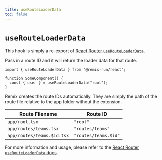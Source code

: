 ```yaml
---
title: useRouteLoaderData
toc: false
---
```


# `useRouteLoaderData`

<docs-info>This hook is simply a re-export of [React Router `useRouteLoaderData`][rr-userouteloaderdata].</docs-info>

Pass in a route ID and it will return the loader data for that route.

```tsx
import { useRouteLoaderData } from "@remix-run/react";

function SomeComponent() {
  const { user } = useRouteLoaderData("root");
}
```

Remix creates the route IDs automatically. They are simply the path of the route file relative to the app folder without the extension.

| Route Filename             | Route ID             |
| -------------------------- | -------------------- |
| `app/root.tsx`             | `"root"`             |
| `app/routes/teams.tsx`     | `"routes/teams"`     |
| `app/routes/teams.$id.tsx` | `"routes/teams.$id"` |

<docs-info>For more information and usage, please refer to the [React Router `useRouteLoaderData` docs][rr-userouteloaderdata].</docs-info>

[rr-userouteloaderdata]: https://reactrouter.com/hooks/use-route-loader-data
